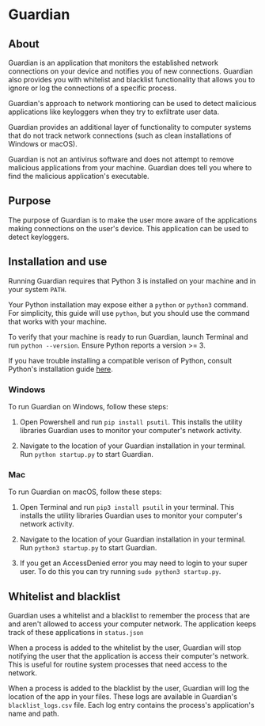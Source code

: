 # Guardian

## About

Guardian is an application that monitors the established network connections on your device and notifies you of new connections. Guardian also provides you with whitelist and blacklist functionality that allows you to ignore or log the connections of a specific process.

Guardian's approach to network montioring can be used to detect malicious applications like keyloggers when they try to exfiltrate user data.

Guardian provides an additional layer of functionality to computer systems that do not track network connections (such as clean installations of Windows or macOS).

Guardian is not an antivirus software and does not attempt to remove malicious applications from your machine. Guardian does tell you where to find the malicious application's executable.

## Purpose

The purpose of Guardian is to make the user more aware of the applications making connections on the user's device. This application can be used to detect keyloggers.

## Installation and use

Running Guardian requires that Python 3 is installed on your machine and in your system `PATH`.

Your Python installation may expose either a `python` or `python3` command. For simplicity, this guide will use `python`, but you should use the command that works with your machine.

To verify that your machine is ready to run Guardian, launch Terminal and run `python --version`. Ensure Python reports a version >= 3.

If you have trouble installing a compatible verison of Python, consult Python's installation guide [here](https://www.python.org/downloads/).

### Windows

To run Guardian on Windows, follow these steps:

1. Open Powershell and run `pip install psutil`. This installs the utility libraries Guardian uses to monitor your computer's network activity.

2. Navigate to the location of your Guardian installation in your terminal. Run `python startup.py` to start Guardian. 

### Mac

To run Guardian on macOS, follow these steps:

1. Open Terminal and run `pip3 install psutil` in your terminal. This installs the utility libraries Guardian uses to monitor your computer's network activity.

2. Navigate to the location of your Guardian installation in your terminal. Run `python3 startup.py` to start Guardian.

3. If you get an AccessDenied error you may need to login to your super user. To do this you can try running `sudo python3 startup.py`.

## Whitelist and blacklist

Guardian uses a whitelist and a blacklist to remember the process that are and aren't allowed to access your computer network. The application keeps track of these applications in `status.json`

When a process is added to the whitelist by the user, Guardian will stop notifying the user that the application is access their computer's network. This is useful for routine system processes that need access to the network.

When a process is added to the blacklist by the user, Guardian will log the location of the app in your files. These logs are available in Guardian's `blacklist_logs.csv` file. Each log entry contains the process's application's name and path.
